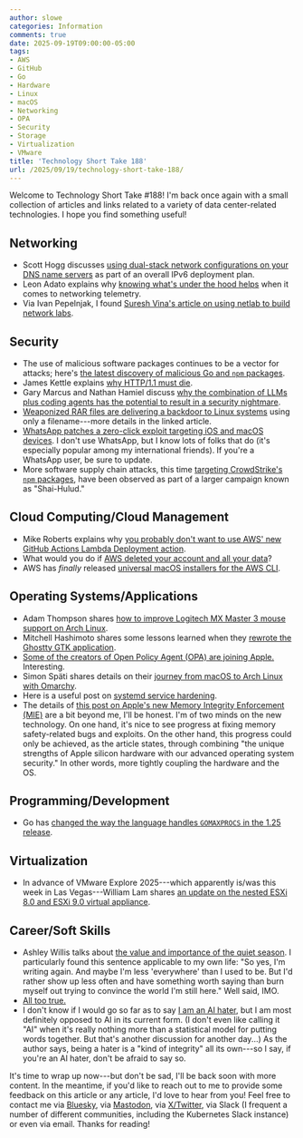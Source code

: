 ```yaml
---
author: slowe
categories: Information
comments: true
date: 2025-09-19T09:00:00-05:00
tags:
- AWS
- GitHub
- Go
- Hardware
- Linux
- macOS
- Networking
- OPA
- Security
- Storage
- Virtualization
- VMware
title: 'Technology Short Take 188'
url: /2025/09/19/technology-short-take-188/
---
```


Welcome to Technology Short Take #188! I'm back once again with a small collection of articles and links related to a variety of data center-related technologies. I hope you find something useful!

## Networking

* Scott Hogg discusses [using dual-stack network configurations on your DNS name servers][link-9] as part of an overall IPv6 deployment plan.
* Leon Adato explains why [knowing what's under the hood helps][link-14] when it comes to networking telemetry.
* Via Ivan Pepelnjak, I found [Suresh Vina's article on using netlab to build network labs][link-22].

## Security

* The use of malicious software packages continues to be a vector for attacks; here's [the latest discovery of malicious Go and `npm` packages][link-1].
* James Kettle explains [why HTTP/1.1 must die][link-4].
* Gary Marcus and Nathan Hamiel discuss [why the combination of LLMs plus coding agents has the potential to result in a security nightmare][link-6].
* [Weaponized RAR files are delivering a backdoor to Linux systems][link-12] using only a filename---more details in the linked article.
* [WhatsApp patches a zero-click exploit targeting iOS and macOS devices][link-16]. I don't use WhatsApp, but I know lots of folks that do (it's especially popular among my international friends). If you're a WhatsApp user, be sure to update.
* More software supply chain attacks, this time [targeting CrowdStrike's `npm` packages][link-20], have been observed as part of a larger campaign known as "Shai-Hulud."

## Cloud Computing/Cloud Management

* Mike Roberts explains why [you probably don't want to use AWS' new GitHub Actions Lambda Deployment action][link-2].
* What would you do if [AWS deleted your account and all your data][link-21]?
* AWS has _finally_ released [universal macOS installers for the AWS CLI][link-23].

## Operating Systems/Applications

* Adam Thompson shares [how to improve Logitech MX Master 3 mouse support on Arch Linux][link-3].
* Mitchell Hashimoto shares some lessons learned when they [rewrote the Ghostty GTK application][link-5].
* [Some of the creators of Open Policy Agent (OPA) are joining Apple.][link-7] Interesting.
* Simon Späti shares details on their [journey from macOS to Arch Linux with Omarchy][link-13].
* Here is a useful post on [systemd service hardening][link-17].
* The details of [this post on Apple's new Memory Integrity Enforcement (MIE)][link-18] are a bit beyond me, I'll be honest. I'm of two minds on the new technology. On one hand, it's nice to see progress at fixing memory safety-related bugs and exploits. On the other hand, this progress could only be achieved, as the article states, through combining "the unique strengths of Apple silicon hardware with our advanced operating system security." In other words, more tightly coupling the hardware and the OS.

## Programming/Development

* Go has [changed the way the language handles `GOMAXPROCS` in the 1.25 release][link-10].

## Virtualization

* In advance of VMware Explore 2025---which apparently is/was this week in Las Vegas---William Lam shares [an update on the nested ESXi 8.0 and ESXi 9.0 virtual appliance][link-11].

## Career/Soft Skills

* Ashley Willis talks about [the value and importance of the quiet season][link-8]. I particularly found this sentence applicable to my own life: "So yes, I'm writing again. And maybe I'm less 'everywhere' than I used to be. But I'd rather show up less often and have something worth saying than burn myself out trying to convince the world I'm still here." Well said, IMO.
* [All too true.][link-15]
* I don't know if I would go so far as to say [I am an AI hater][link-19], but I am most definitely opposed to AI in its current form. (I don't even like calling it "AI" when it's really nothing more than a statistical model for putting words together. But that's another discussion for another day...) As the author says, being a hater is a "kind of integrity" all its own---so I say, if you're an AI hater, don't be afraid to say so.

It's time to wrap up now---but don't be sad, I'll be back soon with more content. In the meantime, if you'd like to reach out to me to provide some feedback on this article or any article, I'd love to hear from you! Feel free to contact me via [Bluesky][link-29], via [Mastodon][link-30], via [X/Twitter][link-99], via Slack (I frequent a number of different communities, including the Kubernetes Slack instance) or even via email. Thanks for reading!

[link-1]: https://thehackernews.com/2025/08/malicious-go-npm-packages-deliver-cross.html
[link-2]: https://blog.symphonia.io/posts/2025-08-08_aws_lambda_deploy_github_action
[link-3]: https://hackeradam.com/improve-logitech-mx-master-3-mouse-support-on-arch-linux/
[link-4]: https://portswigger.net/research/http1-must-die
[link-5]: https://mitchellh.com/writing/ghostty-gtk-rewrite
[link-6]: https://garymarcus.substack.com/p/llms-coding-agents-security-nightmare
[link-7]: https://blog.openpolicyagent.org/note-from-teemu-tim-and-torin-to-the-open-policy-agent-community-2dbbfe494371
[link-8]: https://ashley.dev/posts/the-quiet-season/
[link-9]: https://hoggnet.com/blogs/news/why-you-should-dual-stack-your-dns-nameservers
[link-10]: https://go.dev/blog/container-aware-gomaxprocs
[link-11]: https://williamlam.com/2025/08/updated-nested-esxi-8-x-9-0-virtual-appliance.html
[link-12]: https://gbhackers.com/stealth-threat-unpacked-weaponized-rar-files/
[link-13]: https://www.ssp.sh/blog/macbook-to-arch-linux-omarchy/
[link-14]: https://www.adatosystems.com/2025/08/11/knowing-whats-under-the-hood-helps/
[link-15]: https://churchofturing.github.io/the-enterprise-experience.html
[link-16]: https://thehackernews.com/2025/08/whatsapp-issues-emergency-update-for.html
[link-17]: https://roguesecurity.dev/blog/systemd-hardening
[link-18]: https://security.apple.com/blog/memory-integrity-enforcement/
[link-19]: https://anthonymoser.github.io/writing/ai/haterdom/2025/08/26/i-am-an-ai-hater.html
[link-20]: https://socket.dev/blog/ongoing-supply-chain-attack-targets-crowdstrike-npm-packages
[link-21]: https://www.seuros.com/blog/aws-deleted-my-10-year-account-without-warning/
[link-22]: https://www.packetswitch.co.uk/netlab-the-fastest-way-to-build-network-labs/
[link-23]: https://aws.amazon.com/blogs/devops/introducing-universal-installers-for-aws-cli-v2-on-macos/
[link-29]: https://bsky.app/profile/scottslowe.bsky.social
[link-30]: https://fosstodon.org/@scottslowe
[link-99]: https://twitter.com/scott_lowe
